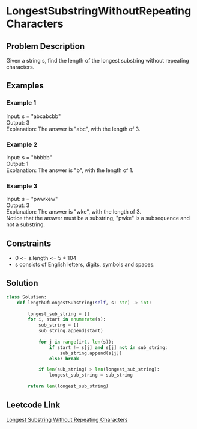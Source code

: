 # LongestSubstringWithoutRepeatingCharacters

## Problem Description
Given a string s, find the length of the longest 
substring without repeating characters.<br>

## Examples
### Example 1
Input: s = "abcabcbb"<br>
Output: 3<br>
Explanation: The answer is "abc", with the length of 3.<br>

### Example 2
Input: s = "bbbbb"<br>
Output: 1<br>
Explanation: The answer is "b", with the length of 1.<br>

### Example 3
Input: s = "pwwkew"<br>
Output: 3<br>
Explanation: The answer is "wke", with the length of 3.<br>
Notice that the answer must be a substring, "pwke" is a subsequence and not a substring.<br>

## Constraints
- 0 <= s.length <= 5 * 104
- s consists of English letters, digits, symbols and spaces.

## Solution
```python
class Solution:
    def lengthOfLongestSubstring(self, s: str) -> int:
        
        longest_sub_string = []
        for i, start in enumerate(s):
            sub_string = []
            sub_string.append(start)
            
            for j in range(i+1, len(s)):
                if start != s[j] and s[j] not in sub_string:
                    sub_string.append(s[j])
                else: break

            if len(sub_string) > len(longest_sub_string):
                longest_sub_string = sub_string
            
        return len(longest_sub_string)
```

## Leetcode Link
[Longest Substring Without Repeating Characters](https://leetcode.com/problems/longest-substring-without-repeating-characters/description/)

